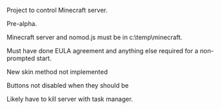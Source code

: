 Project to control Minecraft server.

Pre-alpha.

Minecraft server and nomod.js must be in c:\temp\minecraft.

Must have done EULA agreement and anything else required for a
non-prompted start.

New skin method not implemented

Buttons not disabled when they should be

Likely have to kill server with task manager.


